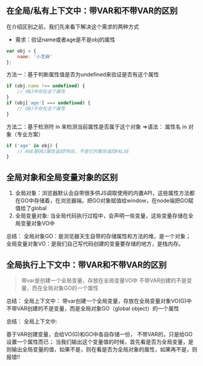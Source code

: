 ## 在全局/私有上下文中：带VAR和不带VAR的区别
在介绍区别之前，我们先来看下解决这个需求的两种方式
- 需求：验证name或者age是不是obj的属性
```js
var obj = {
    name: '小芝麻'
};
```
方法一：基于判断属性值是否为undefined来验证是否有这个属性
```js
if (obj.name !== undefined) {
    // OBJ中存在这个属性
}
if (obj['age'] === undefined) {
    // OBJ不存在这个属性
}
```
方法二：基于检测符 in 来检测当前属性是否属于这个对象 =>语法： 属性名 in 对象（专业方案）
```js
if ('age' in obj) {
    // AGE是OBJ属性返回TRUE，不是它的属性返回FALSE
}
```

## 全局对象和全局变量对象的区别
1. 全局对象：浏览器默认会自带很多供JS调取使用的内置API，这些属性方法都在GO中存储着，在浏览器端，把GO对象赋值给window，在node端把GO赋值给了global
2. 全局变量对象:
当全局代码执行过程中，会声明一些变量，这些变量存储在全局变量对象VO中

总结：
全局对象GO：是浏览器天生自带的存储属性和方法的堆，是一个对象；
全局变量对象VO：是我们自己写代码创建的变量要存储的地方，是栈内存。

## 全局执行上下文中：带VAR和不带VAR的区别

> 带var是创建一个全局变量，存放在全局变量VO中
> 不带VAR创建的不是变量，而在全局对象GO的一个属性

总结： 
全局上下文中：
带var创建一个全局变量，存放在全局变量对象VO(G)中
不带VAR创建的不是变量，而是全局对象GO（global object）的一个属性

总结：
全局上下文中:

基于VAR创建变量，会给VO(G)和GO中各自存储一份，
不带VAR的，只是给GO设置一个属性而已；
当我们输出这个变量值的时候，首先看是否为全局变量，是则输出全局变量的值，如果不是，则在看是否为全局对象的属性，如果再不是，则报错!!

